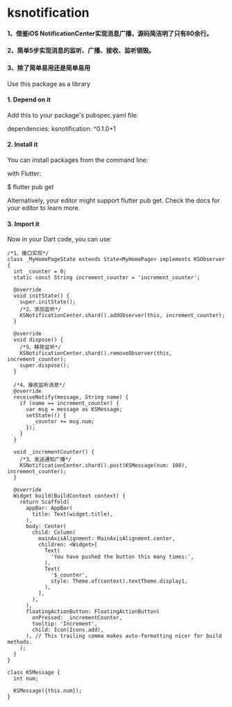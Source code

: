 # ksnotification
#### 1、借鉴iOS NotificationCenter实现消息广播，源码简洁明了只有80余行。
#### 2、简单5步实现消息的监听、广播、接收、监听销毁。
#### 3、除了简单易用还是简单易用


Use this package as a library
#### 1. Depend on it
Add this to your package's pubspec.yaml file:

dependencies:
  ksnotification: ^0.1.0+1

#### 2. Install it
You can install packages from the command line:

with Flutter:

$ flutter pub get

Alternatively, your editor might support flutter pub get. Check the docs for your editor to learn more.

#### 3. Import it
Now in your Dart code, you can use:


```
/*1、接口实现*/
class _MyHomePageState extends State<MyHomePage> implements KSObserver {
  int _counter = 0;
  static const String increment_counter = 'increment_counter';

  @override
  void initState() {
    super.initState();
    /*2、添加监听*/
    KSNotificationCenter.shard().addObserver(this, increment_counter);
  }

  @override
  void dispose() {
    /*5、移除监听*/
    KSNotificationCenter.shard().removeObserver(this, increment_counter);
    super.dispose();
  }

  /*4、接收监听消息*/
  @override
  receiveNotify(message, String name) {
    if (name == increment_counter) {
      var msg = message as KSMessage;
      setState(() {
        _counter += msg.num;
      });
    }
  }

  void _incrementCounter() {
    /*3、发送通知广播*/
    KSNotificationCenter.shard().post(KSMessage(num: 100), increment_counter);
  }

  @override
  Widget build(BuildContext context) {
    return Scaffold(
      appBar: AppBar(
        title: Text(widget.title),
      ),
      body: Center(
        child: Column(
          mainAxisAlignment: MainAxisAlignment.center,
          children: <Widget>[
            Text(
              'You have pushed the button this many times:',
            ),
            Text(
              '$_counter',
              style: Theme.of(context).textTheme.display1,
            ),
          ],
        ),
      ),
      floatingActionButton: FloatingActionButton(
        onPressed: _incrementCounter,
        tooltip: 'Increment',
        child: Icon(Icons.add),
      ), // This trailing comma makes auto-formatting nicer for build methods.
    );
  }
}

class KSMessage {
  int num;

  KSMessage({this.num});
}


```
